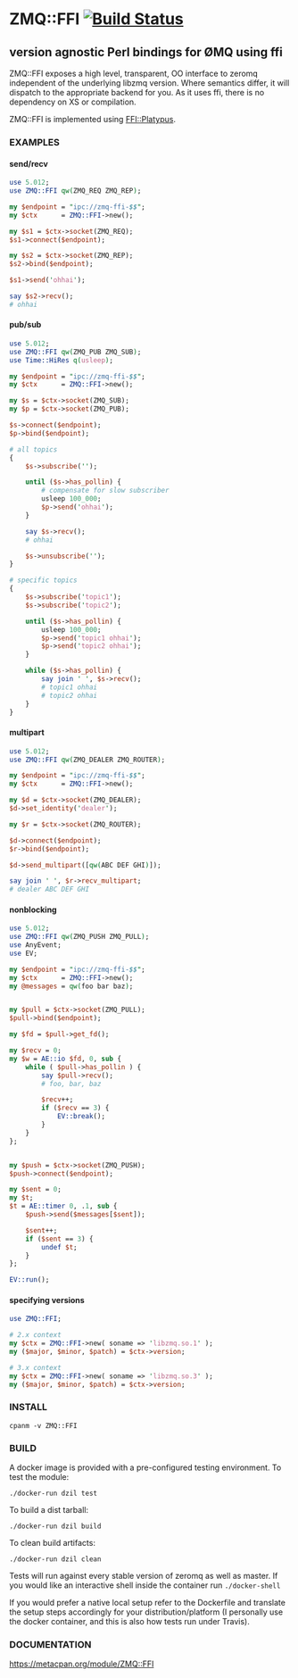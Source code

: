 # ZMQ::FFI [![Build Status](https://travis-ci.org/calid/zmq-ffi.svg?branch=master)](https://travis-ci.org/calid/zmq-ffi)

## version agnostic Perl bindings for ØMQ using ffi ##

ZMQ::FFI exposes a high level, transparent, OO interface to zeromq independent of the underlying libzmq version.  Where semantics differ, it will dispatch to the appropriate backend for you.  As it uses ffi, there is no dependency on XS or compilation.

ZMQ::FFI is implemented using [FFI::Platypus](https://github.com/plicease/FFI-Platypus).

### EXAMPLES ###

#### send/recv ####
```perl
use 5.012;
use ZMQ::FFI qw(ZMQ_REQ ZMQ_REP);

my $endpoint = "ipc://zmq-ffi-$$";
my $ctx      = ZMQ::FFI->new();

my $s1 = $ctx->socket(ZMQ_REQ);
$s1->connect($endpoint);

my $s2 = $ctx->socket(ZMQ_REP);
$s2->bind($endpoint);

$s1->send('ohhai');

say $s2->recv();
# ohhai
```

#### pub/sub ####
```perl
use 5.012;
use ZMQ::FFI qw(ZMQ_PUB ZMQ_SUB);
use Time::HiRes q(usleep);

my $endpoint = "ipc://zmq-ffi-$$";
my $ctx      = ZMQ::FFI->new();

my $s = $ctx->socket(ZMQ_SUB);
my $p = $ctx->socket(ZMQ_PUB);

$s->connect($endpoint);
$p->bind($endpoint);

# all topics
{
    $s->subscribe('');

    until ($s->has_pollin) {
        # compensate for slow subscriber
        usleep 100_000;
        $p->send('ohhai');
    }

    say $s->recv();
    # ohhai

    $s->unsubscribe('');
}

# specific topics
{
    $s->subscribe('topic1');
    $s->subscribe('topic2');

    until ($s->has_pollin) {
        usleep 100_000;
        $p->send('topic1 ohhai');
        $p->send('topic2 ohhai');
    }

    while ($s->has_pollin) {
        say join ' ', $s->recv();
        # topic1 ohhai
        # topic2 ohhai
    }
}
```

#### multipart ####
```perl
use 5.012;
use ZMQ::FFI qw(ZMQ_DEALER ZMQ_ROUTER);

my $endpoint = "ipc://zmq-ffi-$$";
my $ctx      = ZMQ::FFI->new();

my $d = $ctx->socket(ZMQ_DEALER);
$d->set_identity('dealer');

my $r = $ctx->socket(ZMQ_ROUTER);

$d->connect($endpoint);
$r->bind($endpoint);

$d->send_multipart([qw(ABC DEF GHI)]);

say join ' ', $r->recv_multipart;
# dealer ABC DEF GHI
```

#### nonblocking ####
```perl
use 5.012;
use ZMQ::FFI qw(ZMQ_PUSH ZMQ_PULL);
use AnyEvent;
use EV;

my $endpoint = "ipc://zmq-ffi-$$";
my $ctx      = ZMQ::FFI->new();
my @messages = qw(foo bar baz);


my $pull = $ctx->socket(ZMQ_PULL);
$pull->bind($endpoint);

my $fd = $pull->get_fd();

my $recv = 0;
my $w = AE::io $fd, 0, sub {
    while ( $pull->has_pollin ) {
        say $pull->recv();
        # foo, bar, baz

        $recv++;
        if ($recv == 3) {
            EV::break();
        }
    }
};


my $push = $ctx->socket(ZMQ_PUSH);
$push->connect($endpoint);

my $sent = 0;
my $t;
$t = AE::timer 0, .1, sub {
    $push->send($messages[$sent]);

    $sent++;
    if ($sent == 3) {
        undef $t;
    }
};

EV::run();
```

#### specifying versions ####
```perl
use ZMQ::FFI;

# 2.x context
my $ctx = ZMQ::FFI->new( soname => 'libzmq.so.1' );
my ($major, $minor, $patch) = $ctx->version;

# 3.x context
my $ctx = ZMQ::FFI->new( soname => 'libzmq.so.3' );
my ($major, $minor, $patch) = $ctx->version;
```

### INSTALL ###

    cpanm -v ZMQ::FFI

### BUILD ###

A docker image is provided with a pre-configured testing environment. To test the module:

    ./docker-run dzil test

To build a dist tarball:

    ./docker-run dzil build

To clean build artifacts:

    ./docker-run dzil clean

Tests will run against every stable version of zeromq as well as master.  If you would like an interactive shell inside the container run `./docker-shell`

If you would prefer a native local setup refer to the Dockerfile and translate the setup steps accordingly for your distribution/platform (I personally use the docker container, and this is also how tests run under Travis).

### DOCUMENTATION ###

https://metacpan.org/module/ZMQ::FFI

